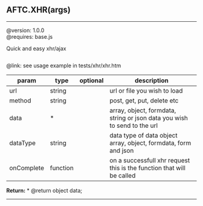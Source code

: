 ## <b>AFTC.XHR(args)</b>
 --- 
@version: 1.0.0  
@requires: base.js  
  
Quick and easy xhr/ajax  
````  
````  
@link: see usage example in tests/xhr/xhr.htm  


param | type | optional | description
--- | --- | --- | ---
url | string |  | url or file you wish to load | 
method | string |  | post, get, put, delete etc | 
data | * |  | array, object, formdata, string or json data you wish to send to the url | 
dataType | string |  | data type of data object array, object, formdata, form and json | 
onComplete | function |  | on a successfull xhr request this is the function that will be called | 
  
<b>Return:</b> * @return object data;


 --- 
 <br><br>

